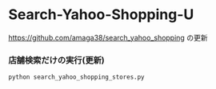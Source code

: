 # Search-Yahoo-Shopping-U
https://github.com/amaga38/search_yahoo_shopping の更新

### 店舗検索だけの実行(更新)

```
python search_yahoo_shopping_stores.py
```
